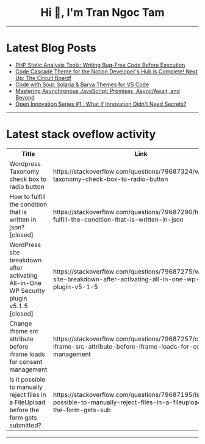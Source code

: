 <h1 align="center">Hi 👋, I'm Tran Ngoc Tam</h1>

---

# Latest Blog Posts 
<!-- BLOG-POST-LIST:START -->
- [PHP Static Analysis Tools: Writing Bug-Free Code Before Execution](https://dev.to/patoliyainfotech/php-static-analysis-tools-writing-bug-free-code-before-execution-311k)
- [Code Cascade Theme for the Notion Developer&#39;s Hub is Complete! Next Up: The Circuit Board!](https://dev.to/lux_seminare/code-cascade-theme-for-the-notion-developers-hub-is-complete-next-up-the-circuit-board-jbc)
- [Code with Soul: Solaria &amp; Barva Themes for VS Code](https://dev.to/andriy_ovcharov_312ead391/code-with-soul-solaria-barva-themes-for-vs-code-2cd8)
- [Mastering Asynchronous JavaScript: Promises, Async/Await, and Beyond](https://dev.to/alexeybashkirov/mastering-asynchronous-javascript-promises-asyncawait-and-beyond-3b0i)
- [Open Innovation Series #1 : What If Innovation Didn&#39;t Need Secrets?](https://dev.to/jholic/why-im-writing-about-open-technology-and-sustainable-ai-4la8)
<!-- BLOG-POST-LIST:END -->

---

# Latest stack oveflow activity
<table>
  <tr><th>Title</th><th>Link</th></tr>
  <!-- STACKOVERFLOW:START --><tr><td>Wordpress Taxonomy check box to radio button</td><td>https://stackoverflow.com/questions/79687324/wordpress-taxonomy-check-box-to-radio-button</td></tr><tr><td>How to fulfill the condition that is written in json? [closed]</td><td>https://stackoverflow.com/questions/79687290/how-to-fulfill-the-condition-that-is-written-in-json</td></tr><tr><td>WordPress site breakdown after activating All-in-One WP Security plugin v5.1.5 [closed]</td><td>https://stackoverflow.com/questions/79687275/wordpress-site-breakdown-after-activating-all-in-one-wp-security-plugin-v5-1-5</td></tr><tr><td>Change iframe src attribute before iframe loads for consent management</td><td>https://stackoverflow.com/questions/79687257/change-iframe-src-attribute-before-iframe-loads-for-consent-management</td></tr><tr><td>Is it possible to manually reject files in a FileUpload before the form gets submitted?</td><td>https://stackoverflow.com/questions/79687195/is-it-possible-to-manually-reject-files-in-a-fileupload-before-the-form-gets-sub</td></tr><!-- STACKOVERFLOW:END -->
</table>

---


